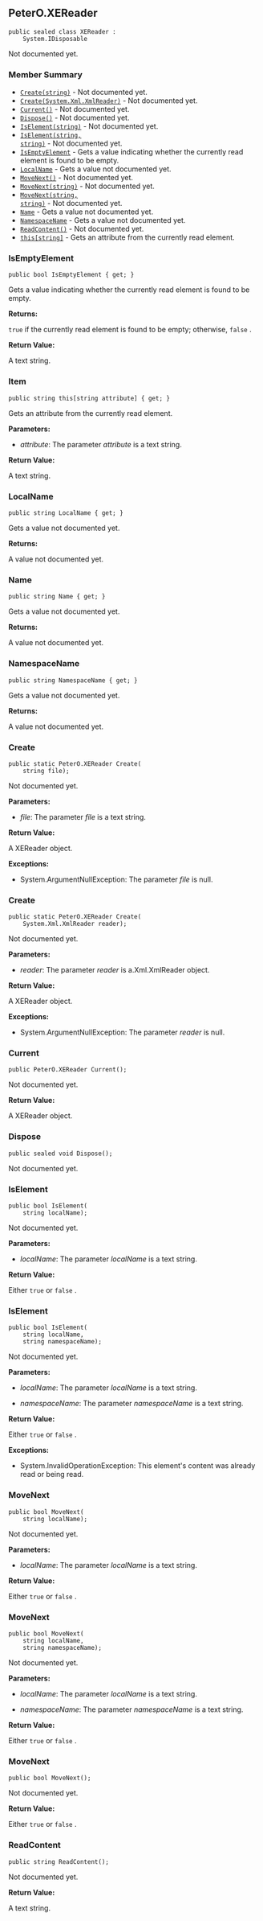 ## PeterO.XEReader

    public sealed class XEReader :
        System.IDisposable

Not documented yet.

### Member Summary
* <code>[Create(string)](#Create_string)</code> - Not documented yet.
* <code>[Create(System.Xml.XmlReader)](#Create_System_Xml_XmlReader)</code> - Not documented yet.
* <code>[Current()](#Current)</code> - Not documented yet.
* <code>[Dispose()](#Dispose)</code> - Not documented yet.
* <code>[IsElement(string)](#IsElement_string)</code> - Not documented yet.
* <code>[IsElement(string, string)](#IsElement_string_string)</code> - Not documented yet.
* <code>[IsEmptyElement](#IsEmptyElement)</code> - Gets a value indicating whether the currently read element is found to be empty.
* <code>[LocalName](#LocalName)</code> - Gets a value not documented yet.
* <code>[MoveNext()](#MoveNext)</code> - Not documented yet.
* <code>[MoveNext(string)](#MoveNext_string)</code> - Not documented yet.
* <code>[MoveNext(string, string)](#MoveNext_string_string)</code> - Not documented yet.
* <code>[Name](#Name)</code> - Gets a value not documented yet.
* <code>[NamespaceName](#NamespaceName)</code> - Gets a value not documented yet.
* <code>[ReadContent()](#ReadContent)</code> - Not documented yet.
* <code>[this[string]](#this_string)</code> - Gets an attribute from the currently read element.

<a id="IsEmptyElement"></a>
### IsEmptyElement

    public bool IsEmptyElement { get; }

Gets a value indicating whether the currently read element is found to be empty.

<b>Returns:</b>

 `true`  if the currently read element is found to be empty; otherwise,  `false` .

<b>Return Value:</b>

A text string.

<a id="this_string"></a>
### Item

    public string this[string attribute] { get; }

Gets an attribute from the currently read element.

<b>Parameters:</b>

 * <i>attribute</i>: The parameter  <i>attribute</i>
 is a text string.

<b>Return Value:</b>

A text string.

<a id="LocalName"></a>
### LocalName

    public string LocalName { get; }

Gets a value not documented yet.

<b>Returns:</b>

A value not documented yet.

<a id="Name"></a>
### Name

    public string Name { get; }

Gets a value not documented yet.

<b>Returns:</b>

A value not documented yet.

<a id="NamespaceName"></a>
### NamespaceName

    public string NamespaceName { get; }

Gets a value not documented yet.

<b>Returns:</b>

A value not documented yet.

<a id="Create_string"></a>
### Create

    public static PeterO.XEReader Create(
        string file);

Not documented yet.

<b>Parameters:</b>

 * <i>file</i>: The parameter  <i>file</i>
 is a text string.

<b>Return Value:</b>

A XEReader object.

<b>Exceptions:</b>

 * System.ArgumentNullException:
The parameter  <i>file</i>
 is null.

<a id="Create_System_Xml_XmlReader"></a>
### Create

    public static PeterO.XEReader Create(
        System.Xml.XmlReader reader);

Not documented yet.

<b>Parameters:</b>

 * <i>reader</i>: The parameter  <i>reader</i>
 is a.Xml.XmlReader object.

<b>Return Value:</b>

A XEReader object.

<b>Exceptions:</b>

 * System.ArgumentNullException:
The parameter  <i>reader</i>
 is null.

<a id="Current"></a>
### Current

    public PeterO.XEReader Current();

Not documented yet.

<b>Return Value:</b>

A XEReader object.

<a id="Dispose"></a>
### Dispose

    public sealed void Dispose();

Not documented yet.

<a id="IsElement_string"></a>
### IsElement

    public bool IsElement(
        string localName);

Not documented yet.

<b>Parameters:</b>

 * <i>localName</i>: The parameter  <i>localName</i>
 is a text string.

<b>Return Value:</b>

Either  `true`  or  `false` .

<a id="IsElement_string_string"></a>
### IsElement

    public bool IsElement(
        string localName,
        string namespaceName);

Not documented yet.

<b>Parameters:</b>

 * <i>localName</i>: The parameter  <i>localName</i>
 is a text string.

 * <i>namespaceName</i>: The parameter  <i>namespaceName</i>
 is a text string.

<b>Return Value:</b>

Either  `true`  or  `false` .

<b>Exceptions:</b>

 * System.InvalidOperationException:
This element's content was already read or being read.

<a id="MoveNext_string"></a>
### MoveNext

    public bool MoveNext(
        string localName);

Not documented yet.

<b>Parameters:</b>

 * <i>localName</i>: The parameter  <i>localName</i>
 is a text string.

<b>Return Value:</b>

Either  `true`  or  `false` .

<a id="MoveNext_string_string"></a>
### MoveNext

    public bool MoveNext(
        string localName,
        string namespaceName);

Not documented yet.

<b>Parameters:</b>

 * <i>localName</i>: The parameter  <i>localName</i>
 is a text string.

 * <i>namespaceName</i>: The parameter  <i>namespaceName</i>
 is a text string.

<b>Return Value:</b>

Either  `true`  or  `false` .

<a id="MoveNext"></a>
### MoveNext

    public bool MoveNext();

Not documented yet.

<b>Return Value:</b>

Either  `true`  or  `false` .

<a id="ReadContent"></a>
### ReadContent

    public string ReadContent();

Not documented yet.

<b>Return Value:</b>

A text string.
